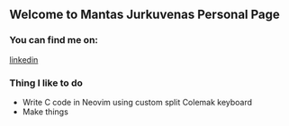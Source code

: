 ## Welcome to Mantas Jurkuvenas Personal Page

### You can find me on:

[linkedin](https://www.linkedin.com/in/mantasj/)



### Thing I like to do

- Write C code in Neovim using custom split Colemak keyboard
- Make things


